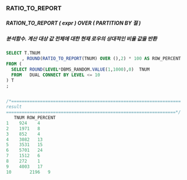 ### RATIO_TO_REPORT
##### RATION_TO_REPORT ( expr ) OVER ( PARTITION BY 절 )
##### 분석함수. 계산 대상 값 전체에 대한 현재 로우의 상대적인 비율 값을 반환


```sql
SELECT T.TNUM
      , ROUND(RATIO_TO_REPORT(TNUM) OVER (),2) * 100 AS ROW_PERCENT
FROM (
  SELECT ROUND(LEVEL*DBMS_RANDOM.VALUE(1,1000),0)  TNUM                    
  FROM   DUAL CONNECT BY LEVEL <= 10
) T
;


/*=================================================================
result
=================================================================*/
   TNUM	ROW_PERCENT
1	 924	4
2	 1971	8
3	 852	4
4	 3082	13
5	 3531	15
6	 5701	24
7	 1512	6
8	 272	1
9	 4003	17
10       2196	9
```


